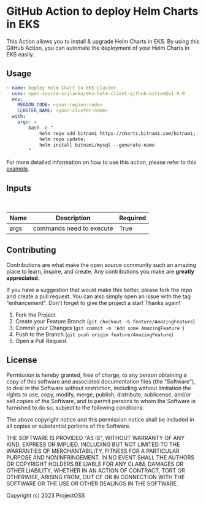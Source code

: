 # GitHub Action to deploy Helm Charts in EKS

This Action allows you to install & upgrade Helm Charts in EKS. By using this GitHub Action, you can automate the deployment of your Helm Charts in EKS easily. 

## Usage

```yaml
- name: Deploy Helm Chart to EKS Cluster
  uses: open-source-srilanka/eks-helm-client-github-action@v1.0.0
  env:
    REGION_CODE: <your-region-code>
    CLUSTER_NAME: <your-cluster-name>
  with:
    args: >
        bash -c "
            helm repo add bitnami https://charts.bitnami.com/bitnami;
            helm repo update;
            helm install bitnami/mysql --generate-name
        "
```

For more detailed information on how to use this action, please refer to this [example](https://github.com/open-source-srilanka/examples/tree/master/eks-helm-client-github-action).

## Inputs

</br>

| Name       |          Description        | Required |
|------------|-----------------------------| -------- |
| args       | commands need to execute    | True     |

## Contributing

Contributions are what make the open source community such an amazing place to learn, inspire, and create. Any contributions you make are **greatly appreciated**.

If you have a suggestion that would make this better, please fork the repo and create a pull request. You can also simply open an issue with the tag "enhancement".
Don't forget to give the project a star! Thanks again!

1. Fork the Project
2. Create your Feature Branch (`git checkout -b feature/AmazingFeature`)
3. Commit your Changes (`git commit -m 'Add some AmazingFeature'`)
4. Push to the Branch (`git push origin feature/AmazingFeature`)
5. Open a Pull Request

## License

Permission is hereby granted, free of charge, to any person obtaining
a copy of this software and associated documentation files (the
"Software"), to deal in the Software without restriction, including
without limitation the rights to use, copy, modify, merge, publish,
distribute, sublicense, and/or sell copies of the Software, and to
permit persons to whom the Software is furnished to do so, subject to
the following conditions:

The above copyright notice and this permission notice shall be
included in all copies or substantial portions of the Software.

THE SOFTWARE IS PROVIDED "AS IS", WITHOUT WARRANTY OF ANY KIND,
EXPRESS OR IMPLIED, INCLUDING BUT NOT LIMITED TO THE WARRANTIES OF
MERCHANTABILITY, FITNESS FOR A PARTICULAR PURPOSE AND
NONINFRINGEMENT. IN NO EVENT SHALL THE AUTHORS OR COPYRIGHT HOLDERS BE
LIABLE FOR ANY CLAIM, DAMAGES OR OTHER LIABILITY, WHETHER IN AN ACTION
OF CONTRACT, TORT OR OTHERWISE, ARISING FROM, OUT OF OR IN CONNECTION
WITH THE SOFTWARE OR THE USE OR OTHER DEALINGS IN THE SOFTWARE.

Copyright (c) 2023 ProjectOSS